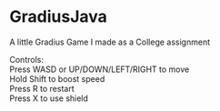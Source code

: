 # GradiusJava
A little Gradius Game I made as a College assignment

Controls: <br>
Press WASD or UP/DOWN/LEFT/RIGHT to move <br>
Hold  Shift to boost speed <br>
Press R to restart <br>
Press X to use shield <br>

